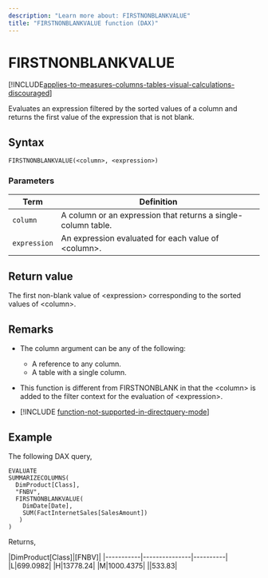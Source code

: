 ```yaml
---
description: "Learn more about: FIRSTNONBLANKVALUE"
title: "FIRSTNONBLANKVALUE function (DAX)"
---
```

# FIRSTNONBLANKVALUE

[!INCLUDE[applies-to-measures-columns-tables-visual-calculations-discouraged](includes/applies-to-measures-columns-tables-visual-calculations-discouraged.md)]

Evaluates an expression filtered by the sorted values of a column and returns the first value of the expression that is not blank.
  
## Syntax  
  
```dax
FIRSTNONBLANKVALUE(<column>, <expression>)
```
  
### Parameters  
  
|Term|Definition|  
|--------|--------------|  
|`column`|A column or an expression that returns a single-column table.|  
|`expression`|An expression evaluated for each value of \<column>.|
  
## Return value  

The first non-blank value of \<expression> corresponding to the sorted values of \<column>.
  
## Remarks  

- The column argument can be any of the following:
  - A reference to any column.
  - A table with a single column.

- This function is different from FIRSTNONBLANK in that the \<column> is added to the filter context for the evaluation of \<expression>.

- [!INCLUDE [function-not-supported-in-directquery-mode](includes/function-not-supported-in-directquery-mode.md)]  

## Example  

The following DAX query,

```dax
EVALUATE 
SUMMARIZECOLUMNS(
  DimProduct[Class],
  "FNBV",
  FIRSTNONBLANKVALUE(
    DimDate[Date],
    SUM(FactInternetSales[SalesAmount])
   )
)
```

Returns,

|DimProduct[Class]|[FNBV]|
|-----------|---------------|----------|  
|L|699.0982|
|H|13778.24|
|M|1000.4375|
||533.83|
